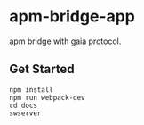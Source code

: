 # apm-bridge-app

apm bridge with gaia protocol.

## Get Started

```
npm install
npm run webpack-dev
cd docs
swserver
```
